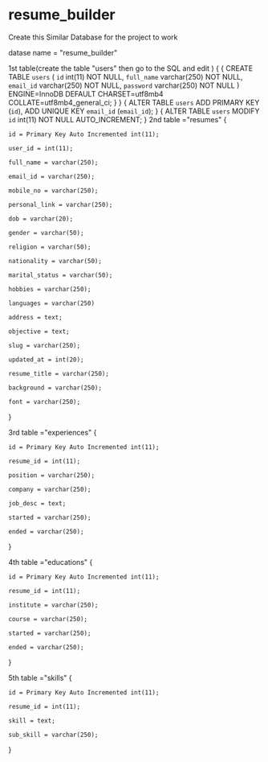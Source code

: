 ﻿# resume_builder


Create this Similar Database for the project to work 

datase name  = "resume_builder"

1st table(create the table "users" then go to the SQL and edit )
{
    {
    CREATE TABLE `users` (
  `id` int(11) NOT NULL,
  `full_name` varchar(250) NOT NULL,
  `email_id` varchar(250) NOT NULL,
  `password` varchar(250) NOT NULL
) ENGINE=InnoDB DEFAULT CHARSET=utf8mb4 COLLATE=utf8mb4_general_ci;
}
}
{
    ALTER TABLE `users`
  ADD PRIMARY KEY (`id`),
  ADD UNIQUE KEY `email_id` (`email_id`);
}
{
    ALTER TABLE `users`
  MODIFY `id` int(11) NOT NULL AUTO_INCREMENT;
}
2nd table ="resumes"
{

    id = Primary Key Auto Incremented int(11);

    user_id = int(11);

    full_name = varchar(250);

    email_id = varchar(250);

    mobile_no = varchar(250);

    personal_link = varchar(250);

    dob = varchar(20);

    gender = varchar(50);

    religion = varchar(50);

    nationality = varchar(50);

    marital_status = varchar(50);

    hobbies = varchar(250);

    languages = varchar(250)

    address = text;

    objective = text;

    slug = varchar(250);

    updated_at = int(20);

    resume_title = varchar(250);

    background = varchar(250);

    font = varchar(250);

}

3rd table ="experiences"
{
 
    id = Primary Key Auto Incremented int(11);

    resume_id = int(11);

    position = varchar(250);

    company = varchar(250);

    job_desc = text;

    started = varchar(250);

    ended = varchar(250);

}

4th table ="educations"
{

    id = Primary Key Auto Incremented int(11);

    resume_id = int(11);	

    institute = varchar(250);	

    course = varchar(250);

    started = varchar(250);

    ended = varchar(250);

}

5th table ="skills"
{

    id = Primary Key Auto Incremented int(11);	

    resume_id = int(11);

    skill = text;	

    sub_skill = varchar(250);

}
      